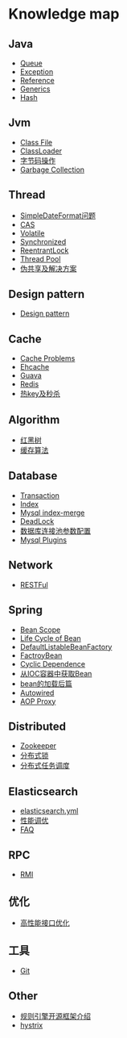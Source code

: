 # Knowledge map
## Java
- [Queue](markdown/java/queue.md)
- [Exception](markdown/java/exception.md)
- [Reference](markdown/java/reference.md)
- [Generics](markdown/java/generics.md)
- [Hash](markdown/java/hash.md)
<!--
- [Serializable & Externalizable](markdown/java/serializable.md)
-->


## Jvm
- [Class File](markdown/jvm/class.md)
- [ClassLoader](markdown/jvm/classLoader.md)
- [字节码操作](markdown/jvm/bytecode.md)
- [Garbage Collection](markdown/jvm/gc.md)

## Thread
- [SimpleDateFormat问题](markdown/thread/simpleDateFormat.md)
- [CAS](markdown/java/cas.md)
- [Volatile](markdown/thread/volatile.md)
- [Synchronized](markdown/thread/synchronized.md)
- [ReentrantLock](markdown/thread/ReentrantLock.md)
- [Thread Pool](markdown/thread/threadPool.md)
- [伪共享及解决方案](markdown/thread/pseudoShare.md)
## Design pattern 
- [Design pattern ](markdown/designpattern/designpttern.md)

## Cache
- [Cache Problems](markdown/cache/cache.md)
- [Ehcache](markdown/cache/ehcache.md)
- [Guava](markdown/cache/guava.md)
- [Redis](markdown/cache/redis.md)
- [热key及秒杀](markdown/cache/cacheModel.md) 

## Algorithm
- [红黑树](markdown/algorithm/R-B-tree.md)
- [缓存算法](markdown/algorithm/cacheAlgorithm.md)

## Database
- [Transaction](markdown/database/transaction.md)
- [Index](markdown/database/index.md)
- [Mysql index-merge](markdown/database/index-merge.md)
- [DeadLock](https://github.com/NeuTemper/pool/blob/master/Database/deadlock.md)
- [数据库连接池参数配置](markdown/database/dataSourceConnectedPool.md)
- [Mysql Plugins](markdown/database/mybatis.md)

## Network
- [RESTFul](https://github.com/NeuTemper/pool/blob/master/design/restful.md)

## Spring

- [Bean Scope](markdown/spring/beanScope.md)
- [Life Cycle of Bean](markdown/spring/beanLifecycle.md)
- [DefaultListableBeanFactory](markdown/spring/defaultListableBeanFactory.md)
- [FactroyBean](markdown/spring/factoryBean.md)
- [Cyclic Dependence](markdown/spring/cyclicDependency.md)
- [从IOC容器中获取Bean](markdown/spring/loadBean.md)
- [bean的加载后篇](markdown/spring/bean的加载后篇.md)
- [Autowired](markdown/spring/autowired.md)
- [AOP Proxy](markdown/spring/aopProxy.md)

<!--
spring 如何解决循环依赖
factory bean
spring boot custom starter
-->

<!--
1. Spring AOP的实现原理和场景？
3. Spring Boot比Spring做了哪些改进？ Spring 5比Spring4做了哪些改进；
5. Spring IOC是什么？优点是什么？
SpringMVC、动态代理、反射、AOP原理、事务隔离级别；
-->



## Distributed
- [Zookeeper](markdown/distributed/zookeeper.md)
- [分布式锁](markdown/cache/distributedLock.md) 
- [分布式任务调度](markdown/distributed/schedule.md)

## Elasticsearch
- [elasticsearch.yml](markdown/elasticsearch/config.md)
- [性能调优](markdown/elasticsearch/elasticsearch.md)
- [FAQ](markdown/elasticsearch/faq.md)

## RPC
- [RMI](markdown/rpc/rmi.md)
<!--
### 9.2 Dubbo
### 9.3 Thrift

## 十 消息队列
### 10.1 RabbitMQ
### 10.2 Kafka
-->
## 优化
- [高性能接口优化](https://github.com/NeuTemper/pool/blob/mumu/Optimization/interface.md)

## 工具
- [Git](markdown/tool/git.md) 

## Other
- [规则引擎开源框架介绍](markdown/rule/rule.md)
- [hystrix](markdown/distributed/hystrix.md)

<!-- 缓存
### 4.4 [Memcached](markdown/cache/cache.md)
### 4.5 [Tair](markdown/cache/cache.md)
### 4.6 [EVCache](markdown/cache/cache.md) 
-->

<!-- eslatic search
### 1 http client 
### 2 节点配置 m/d/其他 
### 3 api增删改
### 4 不同版本api差距
-->

<!--  
4.Java多线程的五大状态，及状态图流程转换
5.B+树和红黑树的时间复杂度
6.频繁回收老年代怎么分析解决
7.mysql的limit分页如何保证可靠性
8.java IO/NIO/BIO/AIO 操作系统NIO实现原理
-->

